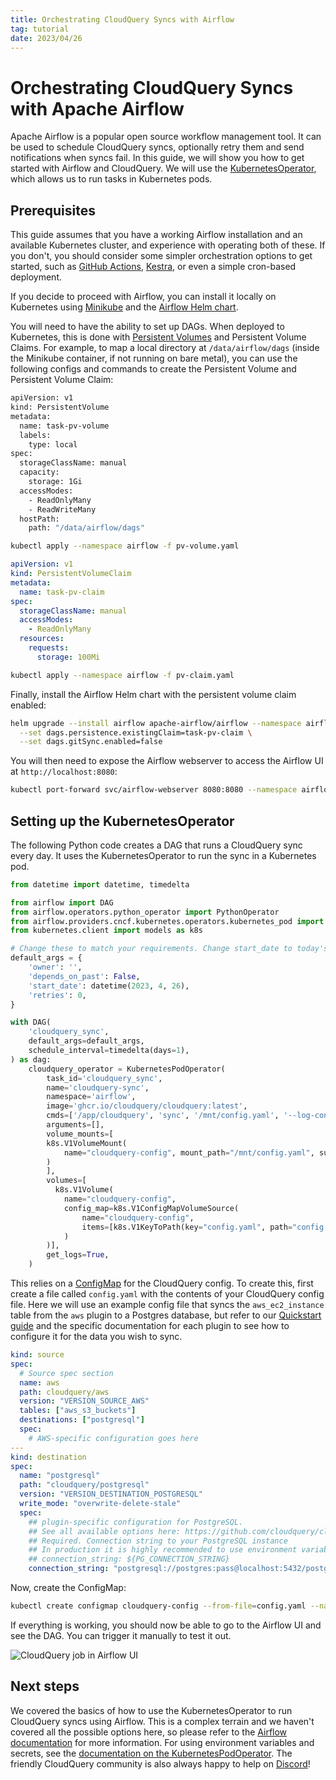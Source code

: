 ```yaml
---
title: Orchestrating CloudQuery Syncs with Airflow
tag: tutorial
date: 2023/04/26
---
```


# Orchestrating CloudQuery Syncs with Apache Airflow

Apache Airflow is a popular open source workflow management tool. It can be used to schedule CloudQuery syncs, optionally retry them and send notifications when syncs fail. In this guide, we will show you how to get started with Airflow and CloudQuery. We will use the [KubernetesOperator](https://airflow.apache.org/docs/apache-airflow-providers-cncf-kubernetes/stable/operators.html), which allows us to run tasks in Kubernetes pods. 

## Prerequisites

This guide assumes that you have a working Airflow installation and an available Kubernetes cluster, and experience with operating both of these. If you don't, you should consider some simpler orchestration options to get started, such as [GitHub Actions](/docs/deployment/github-actions), [Kestra](/docs/deployment/kestra), or even a simple cron-based deployment. 

If you decide to proceed with Airflow, you can install it locally on Kubernetes using [Minikube](https://minikube.sigs.k8s.io/) and the [Airflow Helm chart](https://airflow.apache.org/docs/helm-chart/). 

You will need to have the ability to set up DAGs. When deployed to Kubernetes, this is done with [Persistent Volumes](https://kubernetes.io/docs/concepts/storage/persistent-volumes/) and Persistent Volume Claims. For example, to map a local directory at `/data/airflow/dags` (inside the Minikube container, if not running on bare metal), you can use the following configs and commands to create the Persistent Volume and Persistent Volume Claim:

```bash copy filename="pv-volume.yaml"
apiVersion: v1
kind: PersistentVolume
metadata:
  name: task-pv-volume
  labels:
    type: local
spec:
  storageClassName: manual
  capacity:
    storage: 1Gi
  accessModes:
    - ReadOnlyMany
    - ReadWriteMany
  hostPath:
    path: "/data/airflow/dags"
``` 

```bash copy
kubectl apply --namespace airflow -f pv-volume.yaml
```

```yaml copy filename="pv-claim.yaml"
apiVersion: v1
kind: PersistentVolumeClaim
metadata:
  name: task-pv-claim
spec:
  storageClassName: manual
  accessModes:
    - ReadOnlyMany
  resources:
    requests:
      storage: 100Mi
```

```bash copy
kubectl apply --namespace airflow -f pv-claim.yaml
```

Finally, install the Airflow Helm chart with the persistent volume claim enabled:

```bash copy
helm upgrade --install airflow apache-airflow/airflow --namespace airflow --create-namespace --set dags.persistence.enabled=true \
  --set dags.persistence.existingClaim=task-pv-claim \
  --set dags.gitSync.enabled=false
```

You will then need to expose the Airflow webserver to access the Airflow UI at `http://localhost:8080`:

```bash copy
kubectl port-forward svc/airflow-webserver 8080:8080 --namespace airflow
```

## Setting up the KubernetesOperator

The following Python code creates a DAG that runs a CloudQuery sync every day. It uses the KubernetesOperator to run the sync in a Kubernetes pod. 

```python copy filename="cloudquery.py"
from datetime import datetime, timedelta

from airflow import DAG
from airflow.operators.python_operator import PythonOperator
from airflow.providers.cncf.kubernetes.operators.kubernetes_pod import KubernetesPodOperator
from kubernetes.client import models as k8s

# Change these to match your requirements. Change start_date to today's date
default_args = {
    'owner': '',
    'depends_on_past': False,
    'start_date': datetime(2023, 4, 26),
    'retries': 0,
}

with DAG(
    'cloudquery_sync',
    default_args=default_args,
    schedule_interval=timedelta(days=1),
) as dag:
    cloudquery_operator = KubernetesPodOperator(
        task_id='cloudquery_sync',
        name='cloudquery-sync',
        namespace='airflow',
        image='ghcr.io/cloudquery/cloudquery:latest',
        cmds=['/app/cloudquery', 'sync', '/mnt/config.yaml', '--log-console', '--log-level', 'info'],
        arguments=[],
        volume_mounts=[
        k8s.V1VolumeMount(
            name="cloudquery-config", mount_path="/mnt/config.yaml", sub_path="config.yaml", read_only=True
        )
        ],
        volumes=[
          k8s.V1Volume(
            name="cloudquery-config",
            config_map=k8s.V1ConfigMapVolumeSource(
                name="cloudquery-config",
                items=[k8s.V1KeyToPath(key="config.yaml", path="config.yaml")]
            )
        )],
        get_logs=True,
    )
```

This relies on a [ConfigMap](https://kubernetes.io/docs/concepts/configuration/configmap/) for the CloudQuery config. To create this, first create a file called `config.yaml` with the contents of your CloudQuery config file. Here we will use an example config file that syncs the `aws_ec2_instance` table from the `aws` plugin to a Postgres database, but refer to our [Quickstart guide](/docs/quickstart/) and the specific documentation for each plugin to see how to configure it for the data you wish to sync. 

```yaml copy filename="config.yaml"
kind: source
spec:
  # Source spec section
  name: aws
  path: cloudquery/aws
  version: "VERSION_SOURCE_AWS"
  tables: ["aws_s3_buckets"]
  destinations: ["postgresql"]
  spec:
    # AWS-specific configuration goes here
---
kind: destination
spec:
  name: "postgresql"
  path: "cloudquery/postgresql"
  version: "VERSION_DESTINATION_POSTGRESQL"
  write_mode: "overwrite-delete-stale"
  spec:
    ## plugin-specific configuration for PostgreSQL.
    ## See all available options here: https://github.com/cloudquery/cloudquery/tree/main/plugins/destination/postgresql#postgresql-spec
    ## Required. Connection string to your PostgreSQL instance
    ## In production it is highly recommended to use environment variable expansion
    ## connection_string: ${PG_CONNECTION_STRING}
    connection_string: "postgresql://postgres:pass@localhost:5432/postgres?sslmode=disable"
```

Now, create the ConfigMap:

```bash copy
kubectl create configmap cloudquery-config --from-file=config.yaml --namespace airflow
```

If everything is working, you should now be able to go to the Airflow UI and see the DAG. You can trigger it manually to test it out.

![CloudQuery job in Airflow UI](/images/docs/deployment/airflow.png)

## Next steps

We covered the basics of how to use the KubernetesOperator to run CloudQuery syncs using Airflow. This is a complex terrain and we haven't covered all the possible options here, so please refer to the [Airflow documentation](https://airflow.apache.org/docs/apache-airflow/stable/index.html) for more information. For using environment variables and secrets, see the [documentation on the KubernetesPodOperator](https://airflow.apache.org/docs/apache-airflow-providers-cncf-kubernetes/stable/operators.html). The friendly CloudQuery community is also always happy to help on [Discord](https://www.cloudquery.io/discord)!